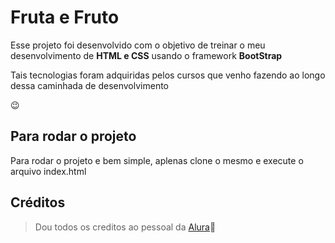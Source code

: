 # Fruta e Fruto

<p>Esse projeto foi desenvolvido com o objetivo de treinar o meu desenvolvimento de <strong>HTML e CSS</strong> usando o framework <strong>BootStrap</strong></p>
<p>Tais tecnologias foram adquiridas pelos cursos que venho fazendo ao longo dessa caminhada de desenvolvimento</p>😉

## Para rodar o projeto 

<p>Para rodar o projeto e bem simple, aplenas clone o mesmo e execute o arquivo index.html</p>

## Créditos
> Dou todos os creditos ao pessoal da [Alura](https://www.alura.com.br/)🤗
